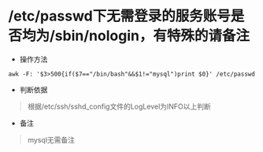 # /etc/passwd下无需登录的服务账号是否均为/sbin/nologin，有特殊的请备注

- 操作方法
```
awk -F: '$3>500{if($7=="/bin/bash"&&$1!="mysql")print $0}' /etc/passwd
```

- 判断依据
> 根据/etc/ssh/sshd_config文件的LogLevel为INFO以上判断

- 备注
> mysql无需备注